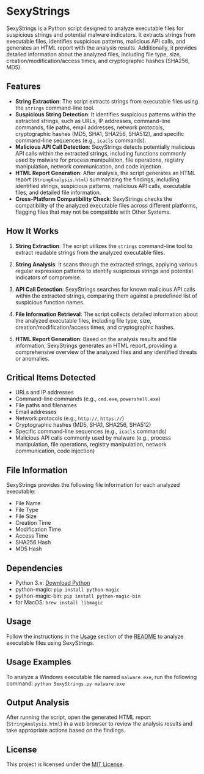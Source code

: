 # SexyStrings

SexyStrings is a Python script designed to analyze executable files for suspicious strings and potential malware indicators. It extracts strings from executable files, identifies suspicious patterns, malicious API calls, and generates an HTML report with the analysis results. Additionally, it provides detailed information about the analyzed files, including file type, size, creation/modification/access times, and cryptographic hashes (SHA256, MD5).

## Features

- **String Extraction**: The script extracts strings from executable files using the `strings` command-line tool.
- **Suspicious String Detection**: It identifies suspicious patterns within the extracted strings, such as URLs, IP addresses, command-line commands, file paths, email addresses, network protocols, cryptographic hashes (MD5, SHA1, SHA256, SHA512), and specific command-line sequences (e.g., `icacls` commands).
- **Malicious API Call Detection**: SexyStrings detects potentially malicious API calls within the extracted strings, including functions commonly used by malware for process manipulation, file operations, registry manipulation, network communication, and code injection.
- **HTML Report Generation**: After analysis, the script generates an HTML report (`StringAnalysis.html`) summarizing the findings, including identified strings, suspicious patterns, malicious API calls, executable files, and detailed file information.
- **Cross-Platform Compatibility Check**: SexyStrings checks the compatibility of the analyzed executable files across different platforms, flagging files that may not be compatible with Other Systems.

## How It Works

1. **String Extraction**: The script utilizes the `strings` command-line tool to extract readable strings from the analyzed executable files.

2. **String Analysis**: It scans through the extracted strings, applying various regular expression patterns to identify suspicious strings and potential indicators of compromise.

3. **API Call Detection**: SexyStrings searches for known malicious API calls within the extracted strings, comparing them against a predefined list of suspicious function names.

4. **File Information Retrieval**: The script collects detailed information about the analyzed executable files, including file type, size, creation/modification/access times, and cryptographic hashes.

5. **HTML Report Generation**: Based on the analysis results and file information, SexyStrings generates an HTML report, providing a comprehensive overview of the analyzed files and any identified threats or anomalies.

## Critical Items Detected

- URLs and IP addresses
- Command-line commands (e.g., `cmd.exe`, `powershell.exe`)
- File paths and filenames
- Email addresses
- Network protocols (e.g., `http://`, `https://`)
- Cryptographic hashes (MD5, SHA1, SHA256, SHA512)
- Specific command-line sequences (e.g., `icacls` commands)
- Malicious API calls commonly used by malware (e.g., process manipulation, file operations, registry manipulation, network communication, code injection)

## File Information

SexyStrings provides the following file information for each analyzed executable:

- File Name
- File Type
- File Size
- Creation Time
- Modification Time
- Access Time
- SHA256 Hash
- MD5 Hash

## Dependencies

- Python 3.x: [Download Python](https://www.python.org/downloads/)
- python-magic: `pip install python-magic`
- python-magic-bin: `pip install python-magic-bin`
- for MacOS: `brew install libmagic`

## Usage

Follow the instructions in the [Usage](#usage) section of the [README](README.md) to analyze executable files using SexyStrings.

## Usage Examples

To analyze a Windows executable file named `malware.exe`, run the following command: `python SexyStrings.py malware.exe`

## Output Analysis

After running the script, open the generated HTML report (`StringAnalysis.html`) in a web browser to review the analysis results and take appropriate actions based on the findings.

## License

This project is licensed under the [MIT License](LICENSE).


